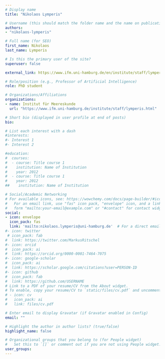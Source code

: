 ```yaml
---
# Display name
title: "Nikolaos Lymperis"

# Username (this should match the folder name and the name on publications)
authors:
- "nikolaos-lymperis"

# Full name (for SEO)
first_name: Nikolaos
last_name: Lymperis

# Is this the primary user of the site?
superuser: false

external_link: https://www.ifm.uni-hamburg.de/en/institute/staff/lymperis.html

# Role/position (e.g., Professor of Artificial Intelligence)
role: PhD student

# Organizations/Affiliations
organizations:
- name: Institut für Meereskunde
  url: "https://www.ifm.uni-hamburg.de/institute/staff/lymperis.html"

# Short bio (displayed in user profile at end of posts)
bio: 

# List each interest with a dash
#interests:
#- Interest 1
#- Interest 2

#education:
#  courses:
#  - course: Title course 1
#    institution: Name of Institution
#    year: 2012
#  - course: Title course 1
#    year: 2012
##    institution: Name of Institution

# Social/Academic Networking
# For available icons, see: https://wowchemy.com/docs/page-builder/#icons
#   For an email link, use "fas" icon pack, "envelope" icon, and a link in the
#   form "mailto:your-email@example.com" or "#contact" for contact widget.
social:
- icon: envelope
  icon_pack: fas
  link: 'mailto:nikolaos.lymperis@uni-hamburg.de'  # For a direct email link, use "mailto:test@example.org".
#- icon: twitter
 # icon_pack: fab
#  link: https://twitter.com/MarkusRitschel
#- icon: orcid
#  icon_pack: ai
#  link: https://orcid.org/0000-0001-7464-7075
#- icon: google-scholar
#  icon_pack: ai
#  link: https://scholar.google.com/citations?user=PERSON-ID
#- icon: github
#  icon_pack: fab
#  link: https://github.com/USERNAME
# Link to a PDF of your resume/CV from the About widget.
# To enable, copy your resume/CV to `static/files/cv.pdf` and uncomment the lines below.
# - icon: cv
#   icon_pack: ai
#   link: files/cv.pdf

# Enter email to display Gravatar (if Gravatar enabled in Config)
email: ""

# Highlight the author in author lists? (true/false)
highlight_name: false

# Organizational groups that you belong to (for People widget)
#   Set this to `[]` or comment out if you are not using People widget.
user_groups:
---
```

